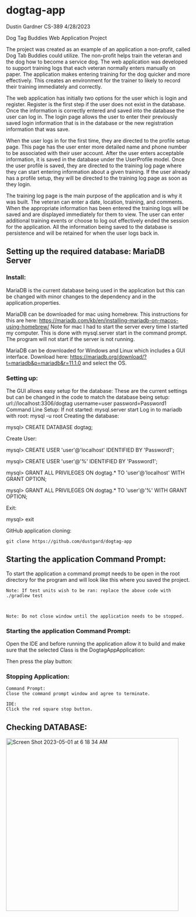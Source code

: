 # dogtag-app

Dustin Gardner
CS-389
4/28/2023

Dog Tag Buddies 
Web Application Project

The project was created as an example of an application a non-profit, called Dog Tab Buddies could utilize. The non-profit helps train the veteran and the dog how to become a service dog. The web application was developed to support training logs that each veteran normally enters manually on paper.  The application makes entering training for the dog quicker and more effectively.  This creates an environment for the trainer to likely to record their training immediately and correctly.

The web application has initially two options for the user which is login and register.  Register is the first step if the user does not exist in the database.  Once the information is correctly entered and saved into the database the user can log in.  The login page allows the user to enter their previously saved login information that is in the database or the new registration information that was save. 

When the user logs in for the first time, they are directed to the profile setup page. This page has the user enter more detailed name and phone number to be associated with their user account. After the user enters acceptable information, it is saved in the database under the UserProfile model.  Once the user profile is saved, they are directed to the training log page where they can start entering information about a given training. If the user already has a profile setup, they will be directed to the training log page as soon as they login.

The training log page is the main purpose of the application and is why it was built.  The veteran can enter a date, location, training, and comments. When the appropriate information has been entered the training logs will be saved and are displayed immediately for them to view.  The user can enter additional training events or choose to log out effectively ended the session for the application. All the information being saved to the database is persistence and will be retained for when the user logs back in.

## Setting up the required database: MariaDB Server

### Install:
MariaDB is the current database being used in the application but this can be changed with minor changes to the dependency and in the application.properties.

MariaDB can be downloaded for mac using homebrew.  This instructions for this are here: https://mariadb.com/kb/en/installing-mariadb-on-macos-using-homebrew/
Note for mac I had to start the server every time I started my computer. This is done with mysql.server start in the command prompt. The program will not start if the server is not running.

MariaDB can be downloaded for Windows and Linux which includes a GUI interface.  Download here: https://mariadb.org/download/?t=mariadb&p=mariadb&r=11.1.0 and select the OS.

### Setting up:
The GUI allows easy setup for the database:
These are the current settings but can be changed in the code to match the database being setup:
url://localhost:3306/dogtag
username=user
password=Password1
Command Line Setup:
If not started: mysql.server start
Log in to mariadb with root:
 mysql -u root
Creating the database:

mysql> CREATE DATABASE dogtag;

Create User:

mysql> CREATE USER 'user'@'localhost' IDENTIFIED BY 'Password1';

mysql> CREATE USER 'user'@'%'  IDENTIFIED BY 'Password1';

mysql> GRANT ALL PRIVILEGES ON dogtag.* TO 'user'@'localhost' WITH GRANT OPTION;

mysql> GRANT ALL PRIVILEGES ON dogtag.* TO 'user'@'%'  WITH GRANT OPTION;

Exit:

mysql> exit

GitHub application cloning:

 	git clone https://github.com/dustgard/dogtag-app


## Starting the application Command Prompt:

To start the application a command prompt needs to be open in the root directory for the program and will look like this where you saved the project.

 

 

 

	Note: If test units wish to be ran: replace the above code with ./gradlew test

 
 
	Note: Do not close window until the application needs to be stopped.

### Starting the application Command Prompt:

Open the IDE and before running the application allow it to build and make sure that the selected Class is the DogtagAppApplication:


 

Then press the play button:

 


 

### Stopping Application:

	Command Prompt:
	Close the command prompt window and agree to terminate.

	IDE:
	Click the red square stop button.

## Checking DATABASE:

<img width="471" alt="Screen Shot 2023-05-01 at 6 18 34 AM" src="https://user-images.githubusercontent.com/77804262/235452099-3a05800e-f63d-406d-9b40-7da944881400.png">

